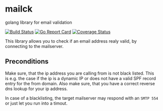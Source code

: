 # mailck
golang library for email validation

[![Build Status](https://api.travis-ci.org/smancke/mailck.svg?branch=master)](https://travis-ci.org/smancke/mailck)
[![Go Report Card](https://goreportcard.com/badge/github.com/smancke/mailck)](https://goreportcard.com/report/github.com/smancke/mailck)
[![Coverage Status](https://coveralls.io/repos/github/smancke/mailck/badge.svg?branch=master)](https://coveralls.io/github/smancke/mailck?branch=master)


This library allows you to check if an email address realy valid,
by connecting to the mailserver.

## Preconditions
Make sure, that the ip address you are calling from is not
black listed. This is e.g. the case if the ip is a dynamic IP
or does not have a valid SPF record entry for the from domain.
Also make sure, that you have a correct reverse dns lookup for
your ip address.

In case of a blacklisting, the target mailserver may respond with an `SMTP 554`
or just let you run into a timout.

